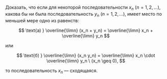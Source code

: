 Доказать, что если для некоторой последовательности $x_n \ (n=1,2,\ldots)$, какова бы ни была последовательность $y_n \ (n=1,2,\ldots)$, имеет
место по меньшей мере одно из равенств:

$$ \text{а) } \overline{\limn} (x_n + y_n) = \overline{\limn} x_n + \overline{\limn} y_n $$

или

$$ \text{б) } \overline{\limn} (x_n y_n) = \overline{\limn} x_n \cdot \overline{\limn} y_n \ (x_n \geq 0), $$

то последовательность $x_n$ — сходящаяся.
